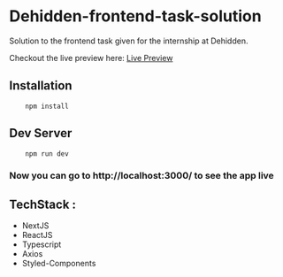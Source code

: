# Dehidden-frontend-task-solution
 Solution to the frontend task given for the internship at Dehidden.
 
 Checkout the live preview here:
 [Live Preview](https://dehidden-frontend-task-solution.vercel.app/)
 
 ## Installation

        npm install
        

## Dev Server
    
        npm run dev
        

### Now you can go to http://localhost:3000/ to see the app live

## TechStack : 

 - NextJS
 - ReactJS
 - Typescript
 - Axios
 - Styled-Components
